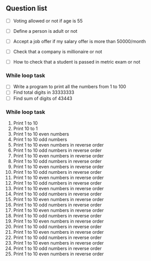 ## Question list
- [ ] Voting allowed or not if age is 55
- [ ] Define a person is adult or not
- [ ] Accept a job offer if my salary offer is more than 50000/month
- [ ] Check that a company is millionaire or not
- [ ] How to check that a student is passed in metric exam or not


### While loop task
- [ ] Write a program to print all the numbers from 1 to 100
- [ ] Find total digits in 33333333
- [ ] Find sum of digits of 43443

### While loop task
1. Print 1 to 10
2. Print 10 to 1
3. Print 1 to 10 even numbers
4. Print 1 to 10 odd numbers
5. Print 1 to 10 even numbers in reverse order
6. Print 1 to 10 odd numbers in reverse order
7. Print 1 to 10 even numbers in reverse order
8. Print 1 to 10 odd numbers in reverse order
9. Print 1 to 10 even numbers in reverse order
10. Print 1 to 10 odd numbers in reverse order
11. Print 1 to 10 even numbers in reverse order
12. Print 1 to 10 odd numbers in reverse order
13. Print 1 to 10 even numbers in reverse order
14. Print 1 to 10 odd numbers in reverse order
15. Print 1 to 10 even numbers in reverse order
16. Print 1 to 10 odd numbers in reverse order
17. Print 1 to 10 even numbers in reverse order
18. Print 1 to 10 odd numbers in reverse order
19. Print 1 to 10 even numbers in reverse order
20. Print 1 to 10 odd numbers in reverse order
21. Print 1 to 10 even numbers in reverse order
22. Print 1 to 10 odd numbers in reverse order
23. Print 1 to 10 even numbers in reverse order
24. Print 1 to 10 odd numbers in reverse order
25. Print 1 to 10 even numbers in reverse order

